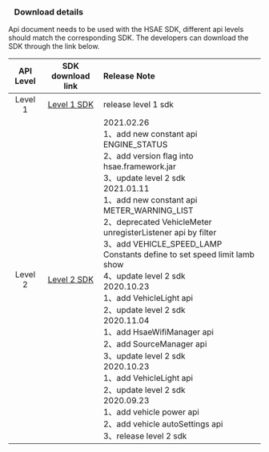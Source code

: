 
### &nbsp;&nbsp; Download details

  Api document needs to be used with the HSAE SDK, different api levels should match the corresponding SDK. The developers can download the SDK through the link below. 


API Level | SDK download link | Release Note |
  :-:     |     :-:           |    :-        |
Level 1     |     [Level 1 SDK](https://raw.githubusercontent.com/HSAEAPI/hsae_framework_api/master/1/hsae.framework.jar)           |    release level 1 sdk       |
Level 2     |     [Level 2 SDK](https://raw.githubusercontent.com/HSAEAPI/hsae_framework_api/master/2/hsae.framework.jar)           |2021.02.26<br> 1、add new constant api ENGINE_STATUS <br> 2、add version flag into hsae.framework.jar <br> 3、update level 2 sdk<br> 2021.01.11<br> 1、add new constant api METER_WARNING_LIST <br> 2、deprecated VehicleMeter unregisterListener api by filter <br> 3、add VEHICLE_SPEED_LAMP Constants define to set speed limit lamb show<br> 4、update level 2 sdk<br> 2020.10.23<br> 1、add VehicleLight api<br> 2、update  level 2 sdk<br> 2020.11.04<br> 1、add HsaeWifiManager api<br> 2、add SourceManager api<br> 3、update level 2 sdk<br> 2020.10.23<br> 1、add VehicleLight api<br> 2、update  level 2 sdk<br>  2020.09.23<br> 1、add vehicle power api<br> 2、add vehicle autoSettings api<br> 3、release level 2 sdk<br>   |
